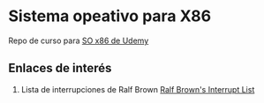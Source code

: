 # Sistema opeativo para X86
Repo de curso para [SO x86 de Udemy](https://www.udemy.com/course/developing-a-multithreaded-kernel-from-scratch/)

## Enlaces de interés
1. Lista de interrupciones de Ralf Brown [Ralf Brown's Interrupt List](https://www.ctyme.com/rbrown.htm)